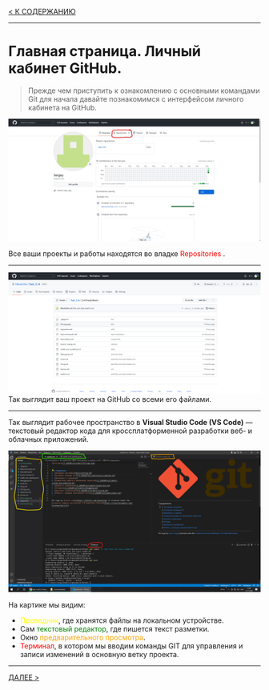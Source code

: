 [< К СОДЕРЖАНИЮ](readmi.md)

---

# **Главная страница. Личный кабинет GitHub.**

> Прежде чем приступить к ознакомлению с основными командами Git для начала давайте познакомимся с интерфейсом личного кабинета на GitHub.

![GitHub account](Main_page.jpg)

Все ваши проекты и работы находятся во владке <span style="color:red">Repositories </span>.

---
![REPOSITORIES](repositories.png)
Так выглядит ваш проект на GitHub со всеми его файлами.

---
Так выглядит рабочее пространство в **Visual Studio Code (VS Code)** — текстовый редактор кода для кроссплатформенной разработки веб- и облачных приложений.

![VSCode](coding.jpg)

На картике мы видим:
+ <span style="color:yellow">Проводник</span>, где хранятся файлы на локальном устройстве.
+ Сам <span style="color:green">текстовый редактор</span>, где пишется текст разметки.
+ Окно <span style="color:orange">предварительного просмотра</span>.
+ <span style="color:red">Терминал</span>, в котором мы вводим команды GIT для управления и записи изменений в основную ветку проекта.

---
[ДАЛЕЕ >](basicsetting.md)